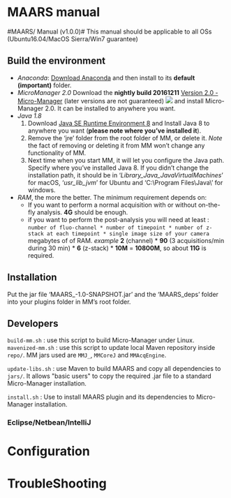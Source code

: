 # MAARS manual
 #MAARS/ Manual (v1.0.0)#
This manual should be applicable to all OSs (Ubuntu16.04/MacOS Sierra/Win7  guarantee) 
## Build the environment
* _Anaconda_: 
[Download Anaconda](https://www.continuum.io/downloads) and then install to its **default (important)** folder.
* _MicroManager 2.0_
Download the **nightly build 20161211** [Version 2.0 - Micro-Manager](https://micro-manager.org/wiki/Version_2.0)  (later versions are not guaranteed)
![](MAARS_manual/Screen%20Shot%202016-12-14%20at%2016.56.13.png)
 and install Micro-Manager 2.0. It can be installed to anywhere you want.
* _Java 1.8_
	1. Download [Java SE Runtime Environment 8](http://www.oracle.com/technetwork/java/javase/downloads/jre8-downloads-2133155.html) and Install Java 8 to anywhere you want (**please note where you’ve installed it**).
	2. Remove the ‘jre’ folder from the root folder of MM, or delete it. _Note_ the fact of removing or deleting it from MM won’t change any functionality of MM.
	3. Next time when you start MM, it will let you configure the Java path. Specify where you’ve installed Java 8. If you didn’t change the installation path, it should be in ‘_Library_Java_JavaVirtualMachines_’ for macOS, ‘_usr_lib_jvm_’ for Ubuntu and ‘C:\Program Files\Java\’ for windows.
* _RAM_, the more the better. The minimum requirement depends on:
	* If you want to perform a normal acquisition with or without on-the-fly analysis. **4G** should be enough.
	* if you want to perform the post-analysis you will need at least :  `number of fluo-channel * number of timepoint * number of z-stack at each timepoint * single image size of your camera` megabytes of of RAM.   _example_ **2** (channel)  * **90** (3 acquisitions/min during 30 min) * **6** (z-stack) * **10M** = **10800M**, so about **11G** is required.

## Installation
Put the jar file ‘MAARS_-1.0-SNAPSHOT.jar’ and the ‘MAARS_deps’ folder into your plugins folder in MM’s root folder.

## Developers
 `build-mm.sh` : use this script to build Micro-Manager under Linux.
 `mavenized-mm.sh` : use this script to update local Maven repository inside `repo/`. MM jars used are `MMJ_`, `MMCoreJ` and `MMAcqEngine`.

`update-libs.sh` : use Maven to build MAARS and copy all dependencies to `jars/`. It allows "basic users" to copy the required .jar file to a standard Micro-Manager installation.

`install.sh` : Use to install MAARS plugin and its dependencies to Micro-Manager installation.
### Eclipse/Netbean/IntelliJ
# Configuration
# TroubleShooting